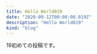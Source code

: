 ```yaml
---
title: Hello World019
date: "2020-09-12T00:00:00.019Z"
description: "Hello World019"
kind: "blog"
---
```


19初めての投稿です。